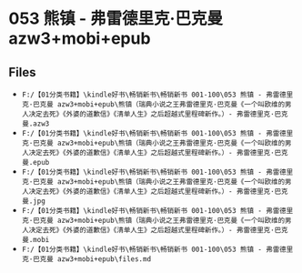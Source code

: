 # 053 熊镇 - 弗雷德里克·巴克曼 azw3+mobi+epub

## Files

- `F:/【01分类书籍】\kindle好书\畅销新书\畅销新书 001-100\053 熊镇 - 弗雷德里克·巴克曼 azw3+mobi+epub\熊镇（瑞典小说之王弗雷德里克·巴克曼《一个叫欧维的男人决定去死》《外婆的道歉信》《清单人生》之后超越式里程碑新作。）- 弗雷德里克·巴克曼.azw3`
- `F:/【01分类书籍】\kindle好书\畅销新书\畅销新书 001-100\053 熊镇 - 弗雷德里克·巴克曼 azw3+mobi+epub\熊镇（瑞典小说之王弗雷德里克·巴克曼《一个叫欧维的男人决定去死》《外婆的道歉信》《清单人生》之后超越式里程碑新作。）- 弗雷德里克·巴克曼.epub`
- `F:/【01分类书籍】\kindle好书\畅销新书\畅销新书 001-100\053 熊镇 - 弗雷德里克·巴克曼 azw3+mobi+epub\熊镇（瑞典小说之王弗雷德里克·巴克曼《一个叫欧维的男人决定去死》《外婆的道歉信》《清单人生》之后超越式里程碑新作。）- 弗雷德里克·巴克曼.jpg`
- `F:/【01分类书籍】\kindle好书\畅销新书\畅销新书 001-100\053 熊镇 - 弗雷德里克·巴克曼 azw3+mobi+epub\熊镇（瑞典小说之王弗雷德里克·巴克曼《一个叫欧维的男人决定去死》《外婆的道歉信》《清单人生》之后超越式里程碑新作。）- 弗雷德里克·巴克曼.mobi`
- `F:/【01分类书籍】\kindle好书\畅销新书\畅销新书 001-100\053 熊镇 - 弗雷德里克·巴克曼 azw3+mobi+epub\files.md`
